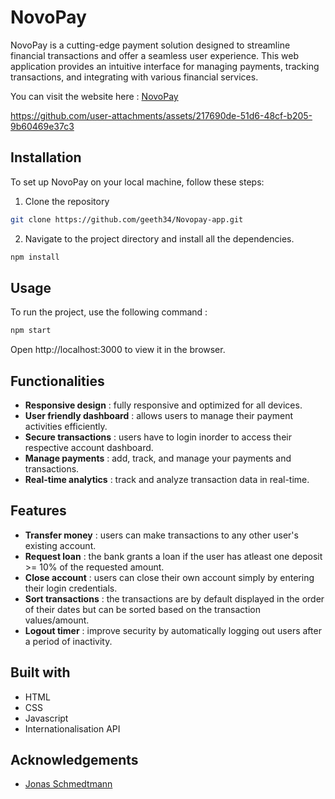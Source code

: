 # NovoPay

NovoPay is a cutting-edge payment solution designed to streamline financial transactions and offer a seamless user experience. 
This web application provides an intuitive interface for managing payments, tracking transactions, and integrating with various financial services.

You can visit the website here : [NovoPay](https://novopay.netlify.app/)

https://github.com/user-attachments/assets/217690de-51d6-48cf-b205-9b60469e37c3

## Installation 

To set up NovoPay on your local machine, follow these steps:

1. Clone the repository 

```bash
git clone https://github.com/geeth34/Novopay-app.git
```
2. Navigate to the project directory and install all the dependencies.

```bash
npm install
```
## Usage

To run the project, use the following command :

```bash
npm start
```
Open http://localhost:3000 to view it in the browser.

## Functionalities

- **Responsive design** : fully responsive and optimized for all devices.
- **User friendly dashboard** : allows users to manage their payment activities efficiently.
- **Secure transactions** : users have to login inorder to access their respective account dashboard.
- **Manage payments** : add, track, and manage your payments and transactions.
- **Real-time analytics** : track and analyze transaction data in real-time.

## Features

- **Transfer money** : users can make transactions to any other user's existing account.
- **Request loan** : the bank grants a loan if the user has atleast one deposit >= 10% of the requested amount. 
- **Close account** : users can close their own account simply by entering their login credentials.
- **Sort transactions** : the transactions are by default displayed in the order of their dates but can be sorted based on the transaction values/amount.
- **Logout timer** : improve security by automatically logging out users after a period of inactivity.

## Built with

- HTML
- CSS
- Javascript
- Internationalisation API

## Acknowledgements

- [Jonas Schmedtmann](https://github.com/jonasschmedtmann)
